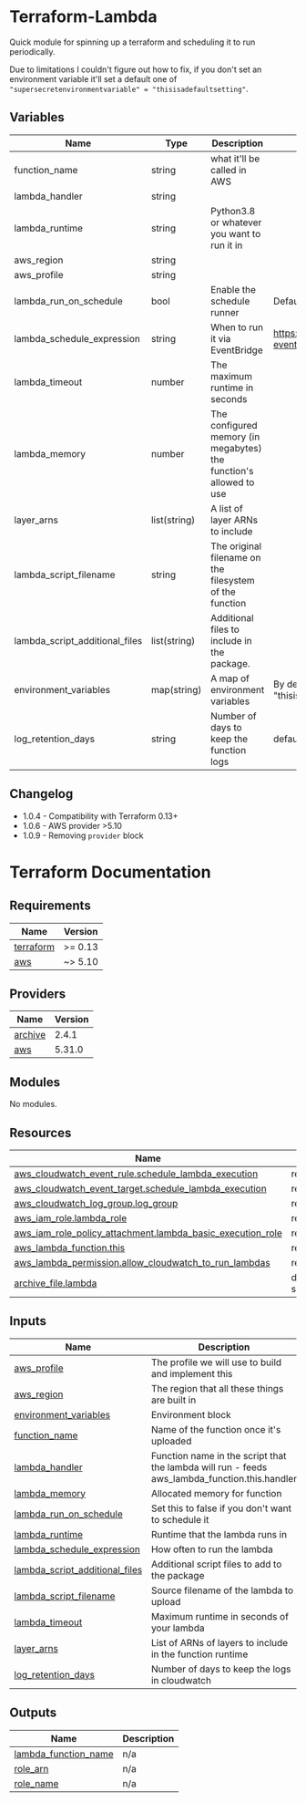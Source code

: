 # Terraform-Lambda

Quick module for spinning up a terraform and scheduling it to run periodically.

Due to limitations I couldn't figure out how to fix, if you don't set an environment variable it'll set a default one of `"supersecretenvironmentvariable" = "thisisadefaultsetting"`.

## Variables

| Name | Type | Description | Notes |
| ---  | --- | --- | --- |
| function_name | string | what it'll be called in AWS | |
| lambda_handler | string |  | |
| lambda_runtime | string | Python3.8 or whatever you want to run it in | |
| aws_region | string | | |
| aws_profile | string | | |
| lambda_run_on_schedule | bool | Enable the schedule runner | Defaults to false |
| lambda_schedule_expression | string | When to run it via EventBridge | <https://docs.aws.amazon.com/eventbridge/latest/userguide/scheduled-events.html> |
| lambda_timeout | number | The maximum runtime in seconds | |
| lambda_memory | number | The configured memory (in megabytes) the function's allowed to use | |
| layer_arns | list(string) | A list of layer ARNs to include | |
| lambda_script_filename | string | The original filename on the filesystem of the function | |
| lambda_script_additional_files | list(string) | Additional files to include in the package. | |
| environment_variables | map(string) | A map of environment variables | By default, it'll set "supersecretenvironmentvariable" = "thisisadefaultsetting"|
| log_retention_days | string | Number of days to keep the function logs | defaults to 1 |

## Changelog

- 1.0.4 - Compatibility with Terraform 0.13+
- 1.0.6 - AWS provider >5.10
- 1.0.9 - Removing `provider` block

# Terraform Documentation

<!-- BEGIN_TF_DOCS -->
## Requirements

| Name | Version |
|------|---------|
| <a name="requirement_terraform"></a> [terraform](#requirement\_terraform) | >= 0.13 |
| <a name="requirement_aws"></a> [aws](#requirement\_aws) | ~> 5.10 |

## Providers

| Name | Version |
|------|---------|
| <a name="provider_archive"></a> [archive](#provider\_archive) | 2.4.1 |
| <a name="provider_aws"></a> [aws](#provider\_aws) | 5.31.0 |

## Modules

No modules.

## Resources

| Name | Type |
|------|------|
| [aws_cloudwatch_event_rule.schedule_lambda_execution](https://registry.terraform.io/providers/hashicorp/aws/latest/docs/resources/cloudwatch_event_rule) | resource |
| [aws_cloudwatch_event_target.schedule_lambda_execution](https://registry.terraform.io/providers/hashicorp/aws/latest/docs/resources/cloudwatch_event_target) | resource |
| [aws_cloudwatch_log_group.log_group](https://registry.terraform.io/providers/hashicorp/aws/latest/docs/resources/cloudwatch_log_group) | resource |
| [aws_iam_role.lambda_role](https://registry.terraform.io/providers/hashicorp/aws/latest/docs/resources/iam_role) | resource |
| [aws_iam_role_policy_attachment.lambda_basic_execution_role](https://registry.terraform.io/providers/hashicorp/aws/latest/docs/resources/iam_role_policy_attachment) | resource |
| [aws_lambda_function.this](https://registry.terraform.io/providers/hashicorp/aws/latest/docs/resources/lambda_function) | resource |
| [aws_lambda_permission.allow_cloudwatch_to_run_lambdas](https://registry.terraform.io/providers/hashicorp/aws/latest/docs/resources/lambda_permission) | resource |
| [archive_file.lambda](https://registry.terraform.io/providers/hashicorp/archive/latest/docs/data-sources/file) | data source |

## Inputs

| Name | Description | Type | Default | Required |
|------|-------------|------|---------|:--------:|
| <a name="input_aws_profile"></a> [aws\_profile](#input\_aws\_profile) | The profile we will use to build and implement this | `string` | n/a | yes |
| <a name="input_aws_region"></a> [aws\_region](#input\_aws\_region) | The region that all these things are built in | `string` | n/a | yes |
| <a name="input_environment_variables"></a> [environment\_variables](#input\_environment\_variables) | Environment block | `map(string)` | `{}` | no |
| <a name="input_function_name"></a> [function\_name](#input\_function\_name) | Name of the function once it's uploaded | `string` | n/a | yes |
| <a name="input_lambda_handler"></a> [lambda\_handler](#input\_lambda\_handler) | Function name in the script that the lambda will run - feeds aws\_lambda\_function.this.handler | `string` | `"lambda_handler"` | no |
| <a name="input_lambda_memory"></a> [lambda\_memory](#input\_lambda\_memory) | Allocated memory for function | `number` | `128` | no |
| <a name="input_lambda_run_on_schedule"></a> [lambda\_run\_on\_schedule](#input\_lambda\_run\_on\_schedule) | Set this to false if you don't want to schedule it | `bool` | `false` | no |
| <a name="input_lambda_runtime"></a> [lambda\_runtime](#input\_lambda\_runtime) | Runtime that the lambda runs in | `string` | `"python3.8"` | no |
| <a name="input_lambda_schedule_expression"></a> [lambda\_schedule\_expression](#input\_lambda\_schedule\_expression) | How often to run the lambda | `string` | `""` | no |
| <a name="input_lambda_script_additional_files"></a> [lambda\_script\_additional\_files](#input\_lambda\_script\_additional\_files) | Additional script files to add to the package | `list(string)` | `[]` | no |
| <a name="input_lambda_script_filename"></a> [lambda\_script\_filename](#input\_lambda\_script\_filename) | Source filename of the lambda to upload | `string` | n/a | yes |
| <a name="input_lambda_timeout"></a> [lambda\_timeout](#input\_lambda\_timeout) | Maximum runtime in seconds of your lambda | `number` | `30` | no |
| <a name="input_layer_arns"></a> [layer\_arns](#input\_layer\_arns) | List of ARNs of layers to include in the function runtime | `list(string)` | `[]` | no |
| <a name="input_log_retention_days"></a> [log\_retention\_days](#input\_log\_retention\_days) | Number of days to keep the logs in cloudwatch | `string` | `1` | no |

## Outputs

| Name | Description |
|------|-------------|
| <a name="output_lambda_function_name"></a> [lambda\_function\_name](#output\_lambda\_function\_name) | n/a |
| <a name="output_role_arn"></a> [role\_arn](#output\_role\_arn) | n/a |
| <a name="output_role_name"></a> [role\_name](#output\_role\_name) | n/a |
<!-- END_TF_DOCS -->

